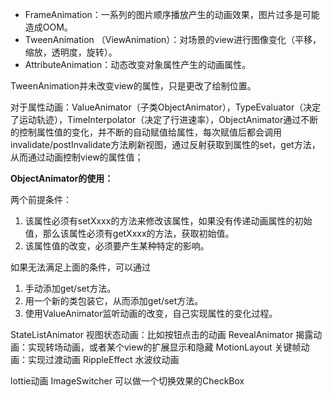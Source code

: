 
- FrameAnimation：一系列的图片顺序播放产生的动画效果，图片过多是可能造成OOM。
- TweenAnimation （ViewAnimation）：对场景的view进行图像变化（平移，缩放，透明度，旋转）。
- AttributeAnimation：动态改变对象属性产生的动画属性。

TweenAnimation并未改变view的属性，只是更改了绘制位置。

对于属性动画：ValueAnimator（子类ObjectAnimator），TypeEvaluator（决定了运动轨迹），TimeInterpolator（决定了行进速率），ObjectAnimator通过不断的控制属性值的变化，并不断的自动赋值给属性，每次赋值后都会调用invalidate/postInvalidate方法刷新视图，通过反射获取到属性的set，get方法，从而通过动画控制view的属性值；

**ObjectAnimator的使用：**

两个前提条件：
1. 该属性必须有setXxxx的方法来修改该属性，如果没有传递动画属性的初始值，那么该属性必须有getXxxx的方法，获取初始值。
2. 该属性值的改变，必须要产生某种特定的影响。

如果无法满足上面的条件，可以通过

1. 手动添加get/set方法。
2. 用一个新的类包装它，从而添加get/set方法。
3. 使用ValueAnimator监听动画的改变，自己实现属性的变化过程。

StateListAnimator 视图状态动画：比如按钮点击的动画
RevealAnimator 揭露动画：实现转场动画，或者某个view的扩展显示和隐藏
MotionLayout 关键帧动画：实现过渡动画
RippleEffect 水波纹动画

lottie动画
ImageSwitcher 可以做一个切换效果的CheckBox